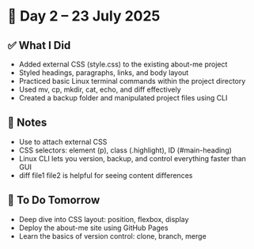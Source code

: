 # 📅 Day 2 – 23 July 2025

## ✅ What I Did
- Added external CSS (style.css) to the existing about-me project
- Styled headings, paragraphs, links, and body layout
- Practiced basic Linux terminal commands within the project directory
- Used mv, cp, mkdir, cat, echo, and diff effectively
- Created a backup folder and manipulated project files using CLI

## 🧠 Notes
- Use <link rel="stylesheet" href="style.css"> to attach external CSS
- CSS selectors: element (p), class (.highlight), ID (#main-heading)
- Linux CLI lets you version, backup, and control everything faster than GUI
- diff file1 file2 is helpful for seeing content differences

## 🚀 To Do Tomorrow
- Deep dive into CSS layout: position, flexbox, display
- Deploy the about-me site using GitHub Pages
- Learn the basics of version control: clone, branch, merge
